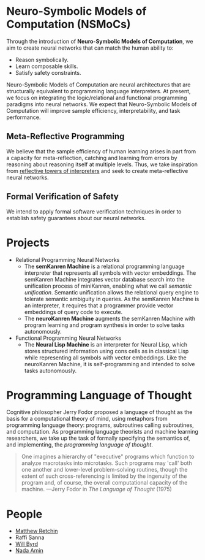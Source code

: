 # Neuro-Symbolic Models of Computation (NSMoCs)

Through the introduction of **Neuro-Symbolic Models of Computation**, we aim to create neural networks that can match the human ability to:
- Reason symbolically.
- Learn composable skills.
- Satisfy safety constraints.

Neuro-Symbolic Models of Computation are neural architectures that are structurally equivalent to programming language interpreters. At present, we focus on integrating the logic/relational and functional programming paradigms into neural networks. We expect that Neuro-Symbolic Models of Computation will improve sample efficiency, interpretability, and task performance.

## Meta-Reflective Programming

We believe that the sample efficiency of human learning arises in part from a capacity for meta-reflection, catching and learning from errors by reasoning about reasoning itself at multiple levels. Thus, we take inspiration from [reflective towers of interpreters](https://blog.sigplan.org/2021/08/12/reflective-towers-of-interpreters/) and seek to create meta-reflective neural networks.

## Formal Verification of Safety

We intend to apply formal software verification techniques in order to establish safety guarantees about our neural networks.

# Projects
- Relational Programming Neural Networks
  - The **semKanren Machine** is a relational programming language interpreter that represents all symbols with vector embeddings. The semKanren Machine integrates vector database search into the unification process of miniKanren, enabling what we call *semantic unification*. Semantic unification allows the relational query engine to tolerate semantic ambiguity in queries. As the semKanren Machine is an interpreter, it requires that a programmer provide vector embeddings of query code to execute.
  - The **neuroKanren Machine** augments the semKanren Machine with program learning and program synthesis in order to solve tasks autonomously.
- Functional Programming Neural Networks
  - The **Neural Lisp Machine** is an interpreter for Neural Lisp, which stores structured information using cons cells as in classical Lisp while representing all symbols with vector embeddings. Like the neuroKanren Machine, it is self-programming and intended to solve tasks autonomously.

# Programming Language of Thought

Cognitive philosopher Jerry Fodor proposed a language of thought as the basis for a computational theory of mind, using metaphors from programming language theory: programs, subroutines calling subroutines, and computation. As programming language theorists and machine learning researchers, we take up the task of formally specifying the semantics of, and implementing, the *programming language of thought*.

> One imagines a hierarchy of "executive" programs which function to analyze macrotasks into microtasks. Such programs may 'call' both one another and lower-level problem-solving routines, though the extent of such cross-referencing is limited by the ingenuity of the program and, of course, the overall computational capacity of the machine. —Jerry Fodor in *The Language of Thought* (1975)

# People
- [Matthew Retchin](https://mhr.ai)
- Raffi Sanna
- [Will Byrd](http://webyrd.net/)
- [Nada Amin](https://namin.seas.harvard.edu/)
